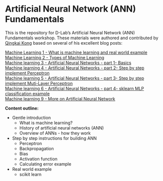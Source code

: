 # Artificial Neural Network (ANN) Fundamentals

This is the repository for D-Lab’s Artificial Neural Network (ANN) Fundamentals workshop. These materials were authored and contributed by [Qingkai Kong](http://seismo.berkeley.edu/qingkaikong/) based on several of his excellent blog posts: 

[Machine Learning 1 - What is machine learning and real world example](http://qingkaikong.blogspot.com/2016/10/machine-learning-1-what-is-machine.html)  
[Machine Learning 2 - Types of Machine Learning](http://qingkaikong.blogspot.com/2016/10/machine-learning-2-types-of-machine.html)  
[Machine learning 3 - Artificial Neural Networks - part 1- Basics](http://qingkaikong.blogspot.com/2016/11/machine-learning-3-artificial-neural.html)  
[Machine learning 4 - Artificial Neural Networks - part 2- Step by step implement Perceptron](http://qingkaikong.blogspot.com/2016/11/machine-learning-3-artificial-neural_12.html)   
[Machine learning 5 - Artificial Neural Networks - part 3- Step by step implement Muti-Layer Perceptron](http://qingkaikong.blogspot.com/2016/11/machine-learning-5-artificial-neural.html)  
[Machine learning 6 - Artificial Neural Networks - part 4- sklearn MLP classification example](http://qingkaikong.blogspot.com/2016/11/machine-learning-6-artificial-neural.html)   
[Machine learning 9 - More on Artificial Neural Network](http://qingkaikong.blogspot.com/2017/02/machine-learning-9-more-on-artificial.html)

**Content outline:**
- Gentle introduction 
  - What is machine learning?
  - History of artificial neural networks (ANN)
  - Overview of ANNs - how they work
- Step by step instructions for building ANN
  - Perceptron
  - Backpropagation
  - Bias
  - Activation function
  - Calculating error example
- Real world example
  - scikit learn
